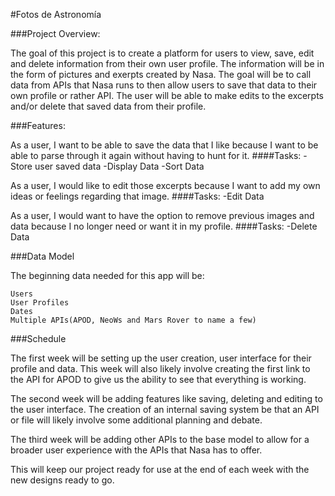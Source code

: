 #Fotos de Astronomía

###Project Overview:

The goal of this project is to create a platform for users to view, save, edit and delete information from their own user profile.
The information will be in the form of pictures and exerpts created by Nasa. The goal will be to call data from APIs that Nasa runs
to then allow users to save that data to their own profile or rather API. The user will be able to make edits to the excerpts and/or
delete that saved data from their profile.

###Features:

As a user, I want to be able to save the data that I like because I want to be able to parse through it again without having to hunt for it.
    ####Tasks:
    -Store user saved data
    -Display Data
    -Sort Data

As a user, I would like to edit those excerpts because I want to add my own ideas or feelings regarding that image.
    ####Tasks:
    -Edit Data

As a user, I would want to have the option to remove previous images and data because I no longer need or want it in my profile.
    ####Tasks:
    -Delete Data

###Data Model

The beginning data needed for this app will be:

    Users
    User Profiles
    Dates
    Multiple APIs(APOD, NeoWs and Mars Rover to name a few)
    
###Schedule

The first week will be setting up the user creation, user interface for their profile and data. This week will also likely involve
creating the first link to the API for APOD to give us the ability to see that everything is working. 

The second week will be adding features like saving, deleting and editing to the user interface. The creation of an internal saving system be that an API or file
will likely involve some additional planning and debate.

The third week will be adding other APIs to the base model to allow for a broader user experience with the APIs that Nasa has to offer.

This will keep our project ready for use at the end of each week with the new designs ready to go.
